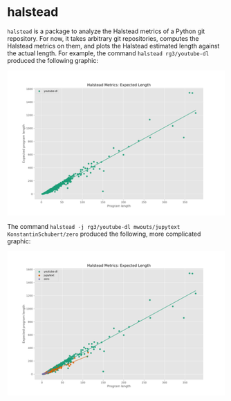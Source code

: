 # halstead

`halstead` is a package to analyze the Halstead metrics of a Python git
repository. For now, it takes arbitrary git repositories, computes the Halstead
metrics on them, and plots the Halstead estimated length against the actual
length. For example, the command `halstead rg3/youtube-dl` produced the
following graphic:

![Example run with the youtube-dl package](./youtube-dl.svg)

The command `halstead -j rg3/youtube-dl mwouts/jupytext
KonstantinSchubert/zero` produced the following, more complicated graphic:

![Example of a joined plot](./youtube-dl_jupytext_zero.svg)
